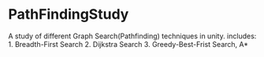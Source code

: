# PathFindingStudy
A study of different Graph Search(Pathfinding) techniques in unity. 
includes:
        1. Breadth-First Search 
        2. Dijkstra Search 
        3. Greedy-Best-Frist Search, A* 
